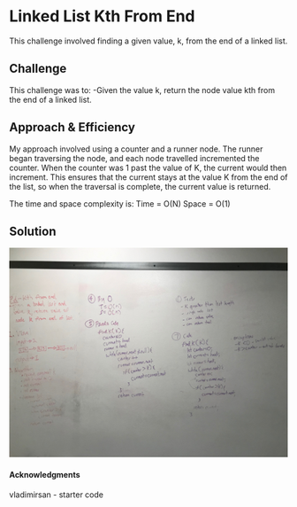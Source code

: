 # Linked List Kth From End
This challenge involved finding a given value, k, from the end of a linked list.

## Challenge
This challenge was to:
-Given the value k, return the node value kth from the end of a linked list.

## Approach & Efficiency
My approach involved using a counter and a runner node. The runner began traversing the node, and each node travelled incremented the counter. When the counter was 1 past the value of K, the current would then increment. This ensures that the current stays at the value K from the end of the list, so when the traversal is complete, the current value is returned.  

The time and space complexity is:
Time = O(N)
Space = O(1)


## Solution
![LL Insertions](../assets/LLKFromEnd.jpg)

#### Acknowledgments
vladimirsan - starter code